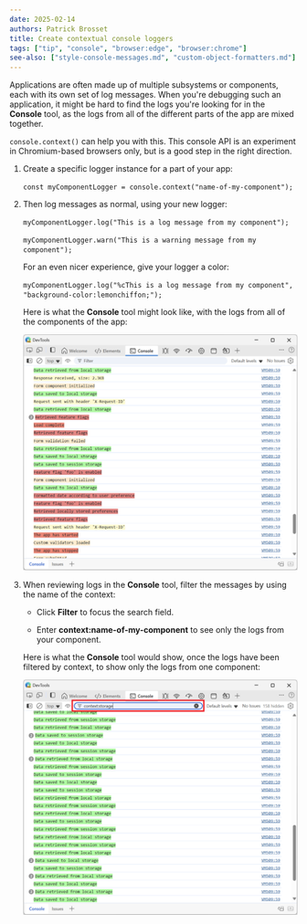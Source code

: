 ```yaml
---
date: 2025-02-14
authors: Patrick Brosset
title: Create contextual console loggers
tags: ["tip", "console", "browser:edge", "browser:chrome"]
see-also: ["style-console-messages.md", "custom-object-formatters.md"]
---
```


Applications are often made up of multiple subsystems or components, each with its own set of log messages. When you're debugging such an application, it might be hard to find the logs you're looking for in the **Console** tool, as the logs from all of the different parts of the app are mixed together.

`console.context()` can help you with this. This console API is an experiment in Chromium-based browsers only, but is a good step in the right direction.

1. Create a specific logger instance for a part of your app:

   `const myComponentLogger = console.context("name-of-my-component");`

1. Then log messages as normal, using your new logger:

   `myComponentLogger.log("This is a log message from my component");`

   `myComponentLogger.warn("This is a warning message from my component");`

   For an even nicer experience, give your logger a color:

   `myComponentLogger.log("%cThis is a log message from my component", "background-color:lemonchiffon;");`

   Here is what the **Console** tool might look like, with the logs from all of the components of the app:

   ![Console tool in Edge DevTools, showing many logs of different colors, coming from different components of the app.](../../assets/img/create-contextual-console-loggers-1.png)

1. When reviewing logs in the **Console** tool, filter the messages by using the name of the context:

   * Click **Filter** to focus the search field.

   * Enter **context:name-of-my-component** to see only the logs from your component.

   Here is what the **Console** tool would show, once the logs have been filtered by context, to show only the logs from one component:

   ![Console tool in Edge DevTools, showing the logs of only one component. The filter "context:storage" was entered.](../../assets/img/create-contextual-console-loggers-2.png)
